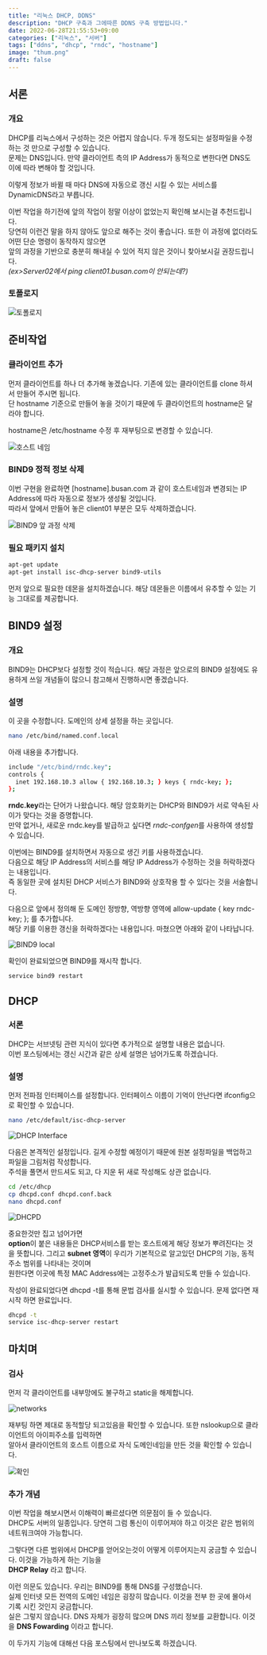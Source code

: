 ```yaml
---
title: "리눅스 DHCP, DDNS"
description: "DHCP 구축과 그에따른 DDNS 구축 방법입니다."
date: 2022-06-28T21:55:53+09:00
categories: ["리눅스", "서버"]
tags: ["ddns", "dhcp", "rndc", "hostname"]
image: "thum.png"
draft: false
---
```


## 서론

### 개요

DHCP를 리눅스에서 구성하는 것은 어렵지 않습니다. 두개 정도되는 설정파일을 수정하는 것 만으로 구성할 수 있습니다.  
문제는 DNS입니다. 만약 클라이언트 측의 IP Address가 동적으로 변한다면 DNS도 이에 따라 변해야 할 것입니다.  

이렇게 정보가 바뀔 때 마다 DNS에 자동으로 갱신 시킬 수 있는 서비스를 DynamicDNS라고 부릅니다.

이번 작업을 하기전에 앞의 작업이 정말 이상이 없었는지 확인해 보시는걸 추천드립니다.  
당연히 이런건 말을 하지 않아도 앞으로 해주는 것이 좋습니다. 또한 이 과정에 없더라도 어떤 단순 명령이 동작하지 않으면  
앞의 과정을 기반으로 충분히 해내실 수 있어 적지 않은 것이니 찾아보시길 권장드립니다.  
*(ex>Server02에서 ping client01.busan.com이 안되는데?)*

### 토폴로지

![토폴로지](1.png)

## 준비작업

### 클라이언트 추가

먼저 클라이언트를 하나 더 추가해 놓겠습니다. 기존에 있는 클라이언트를 clone 하셔서 만들어 주시면 됩니다.  
단 hostname 기준으로 만들어 놓을 것이기 때문에 두 클라이언트의 hostname은 달라야 합니다.

hostname은 /etc/hostname 수정 후 재부팅으로 변경할 수 있습니다.

![호스트 네임](2.png)

### BIND9 정적 정보 삭제

이번 구현을 완료하면 [hostname].busan.com 과 같이 호스트네임과 변경되는 IP Address에 따라 자동으로 정보가 생성될 것입니다.  
따라서 앞에서 만들어 놓은 client01 부분은 모두 삭제하겠습니다.

![BIND9 앞 과정 삭제](3.png)


### 필요 패키지 설치

```Bash
apt-get update
apt-get install isc-dhcp-server bind9-utils
```

먼저 앞으로 필요한 데몬을 설치하겠습니다. 해당 데몬들은 이름에서 유추할 수 있는 기능 그대로를 제공합니다.

## BIND9 설정

### 개요

BIND9는 DHCP보다 설정할 것이 적습니다.
해당 과정은 앞으로의 BIND9 설정에도 유용하게 쓰일 개념들이 많으니 참고해서 진행하시면 좋겠습니다.

### 설명

이 곳을 수정합니다. 도메인의 상세 설정을 하는 곳입니다.

```Bash
nano /etc/bind/named.conf.local
```

아래 내용을 추가합니다.

```Bash
include "/etc/bind/rndc.key";
controls {
  inet 192.168.10.3 allow { 192.168.10.3; } keys { rndc-key; };
};
```

**rndc.key**라는 단어가 나왔습니다. 해당 암호화키는 DHCP와 BIND9가 서로 약속된 사이가 맞다는 것을 증명합니다.  
만약 없거나, 새로운 rndc.key를 발급하고 싶다면  *rndc-confgen*를 사용하여 생성할 수 있습니다.

이번에는 BIND9를 설치하면서 자동으로 생긴 키를 사용하겠습니다.  
다음으로 해당 IP Address의 서비스를 해당 IP Address가 수정하는 것을 허락하겠다는 내용입니다.  
즉 동일한 곳에 설치된 DHCP 서비스가 BIND9와 상호작용 할 수 있다는 것을 서술합니다.

다음으로 앞에서 정의해 둔 도메인 정방향, 역방향 영역에 allow-update { key rndc-key; }; 를 추가합니다.  
해당 키를 이용한 갱신을 허락하겠다는 내용입니다. 마쳤으면 아래와 같이 나타납니다.

![BIND9 local](4.png)

확인이 완료되었으면 BIND9를 재시작 합니다.

```Bash
service bind9 restart
```

## DHCP

### 서론

DHCP는 서브넷팅 관련 지식이 있다면 추가적으로 설명할 내용은 없습니다.  
이번 포스팅에서는 갱신 시간과 같은 상세 설명은 넘어가도록 하겠습니다.

### 설명

먼저 전파점 인터페이스를 설정합니다. 인터페이스 이름이 기억이 안난다면 ifconfig으로 확인할 수 있습니다.  

```bash
nano /etc/default/isc-dhcp-server 
```

![DHCP Interface](5.png)

다음은 본격적인 설정입니다. 길게 수정할 예정이기 때문에 원본 설정파일을 백업하고 파일을 그림처럼 작성합니다.  
주석을 풀면서 만드셔도 되고, 다 지운 뒤 새로 작성해도 상관 없습니다.

```bash
cd /etc/dhcp
cp dhcpd.conf dhcpd.conf.back
nano dhcpd.conf
```

![DHCPD](6.png)

중요한것만 집고 넘어가면  
**option**이 붙은 내용들은 DHCP서비스를 받는 호스트에게 해당 정보가 뿌려진다는 것을 뜻합니다.
그리고 **subnet 영역**이 우리가 기본적으로 알고있던 DHCP의 기능, 동적 주소 범위를 나타내는 것이며  
원한다면 이곳에 특정 MAC Address에는 고정주소가 발급되도록 만들 수 있습니다.

작성이 완료되었다면 dhcpd -t를 통해 문법 검사를 실시할 수 있습니다. 문제 없다면 재시작 하면 완료입니다.

```bash
dhcpd -t
service isc-dhcp-server restart
```

## 마치며

### 검사

먼저 각 클라이언트를 내부망에도 불구하고 static을 해제합니다.

![networks](7.png)

재부팅 하면 제대로 동적할당 되고있음을 확인할 수 있습니다. 또한 nslookup으로 클라이언트의 아이피주소를 입력하면  
알아서 클라이언트의 호스트 이름으로 자식 도메인네임을 만든 것을 확인할 수 있습니다.

![확인](8.png)

### 추가 개념

이번 작업을 해보시면서 이해력이 빠르셨다면 의문점이 들 수 있습니다.  
DHCP도 서버의 일종입니다. 당연히 그럼 통신이 이루어져야 하고 이것은 같은 범위의 네트워크여야 가능합니다.

그렇다면 다른 범위에서 DHCP를 얻어오는것이 어떻게 이루어지는지 궁금할 수 있습니다. 이것을 가능하게 하는 기능을  
**DHCP Relay** 라고 합니다.

이런 의문도 있습니다. 우리는 BIND9를 통해 DNS를 구성했습니다.  
실제 인터넷 모든 전역의 도메인 네임은 굉장히 많습니다. 이것을 전부 한 곳에 몰아서 기록 시킨 것인지 궁금합니다.  
실은 그렇지 않습니다. DNS 자체가 굉장히 많으며 DNS 끼리 정보를 교환합니다. 이것을 **DNS Fowarding** 이라고 합니다.

이 두가지 기능에 대해선 다음 포스팅에서 만나보도록 하겠습니다.
